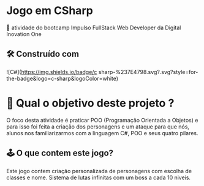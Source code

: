 # Jogo em CSharp

🚀 atividade do bootcamp Impulso FullStack Web Developer da Digital Inovation One

##  🛠️ Construído com 
![C#](https://img.shields.io/badge/c sharp-%237E4798.svg?.svg?style=for-the-badge&logo=c-sharp&logoColor=white)

# 🤔 Qual o objetivo deste projeto ?

  O foco desta atividade é praticar POO (Programação Orientada a Objetos) e para isso foi feita a criação dos personagens e um ataque para que nós, alunos nos familiarizarmos com a linguagem C#, POO e seus quatro pilares.
  
## 🕹️ O que contem este jogo?

  Este jogo contem criação personalizada de personagens com escolha de classes e nome.
  Sistema de lutas infinitas com um boss a cada 10 niveis.
